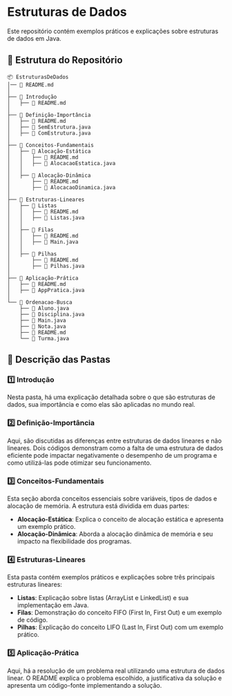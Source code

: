 # Estruturas de Dados

Este repositório contém exemplos práticos e explicações sobre estruturas de dados em Java.

## 📂 Estrutura do Repositório

```
📦 EstruturasDeDados
│── 📄 README.md
│
├── 📂 Introdução
│   ├── 📄 README.md
│
├── 📂 Definição-Importância
│   ├── 📄 README.md
│   ├── 📄 SemEstrutura.java
│   ├── 📄 ComEstrutura.java
│
├── 📂 Conceitos-Fundamentais
│   ├── 📂 Alocação-Estática
│   │   ├── 📄 README.md
│   │   ├── 📄 AlocacaoEstatica.java
│   │
│   ├── 📂 Alocação-Dinâmica
│       ├── 📄 README.md
│       ├── 📄 AlocacaoDinamica.java
│
├── 📂 Estruturas-Lineares
│   ├── 📂 Listas
│   │   ├── 📄 README.md
│   │   ├── 📄 Listas.java
│   │
│   ├── 📂 Filas
│   │   ├── 📄 README.md
│   │   ├── 📄 Main.java
│   │
│   ├── 📂 Pilhas
│       ├── 📄 README.md
│       ├── 📄 Pilhas.java
│
├── 📂 Aplicação-Prática
│   ├── 📄 README.md
│   ├── 📄 AppPratica.java
│
└── 📂 Ordenacao-Busca
    ├── 📄 Aluno.java
    ├── 📄 Disciplina.java
    ├── 📄 Main.java
    ├── 📄 Nota.java
    ├── 📄 README.md
    └── 📄 Turma.java

```

## 📖 Descrição das Pastas

### 1️⃣ Introdução
Nesta pasta, há uma explicação detalhada sobre o que são estruturas de dados, sua importância e como elas são aplicadas no mundo real.

### 2️⃣ Definição-Importância
Aqui, são discutidas as diferenças entre estruturas de dados lineares e não lineares. Dois códigos demonstram como a falta de uma estrutura de dados eficiente pode impactar negativamente o desempenho de um programa e como utilizá-las pode otimizar seu funcionamento.

### 3️⃣ Conceitos-Fundamentais
Esta seção aborda conceitos essenciais sobre variáveis, tipos de dados e alocação de memória. A estrutura está dividida em duas partes:
- **Alocação-Estática**: Explica o conceito de alocação estática e apresenta um exemplo prático.
- **Alocação-Dinâmica**: Aborda a alocação dinâmica de memória e seu impacto na flexibilidade dos programas.

### 4️⃣ Estruturas-Lineares
Esta pasta contém exemplos práticos e explicações sobre três principais estruturas lineares:
- **Listas**: Explicação sobre listas (ArrayList e LinkedList) e sua implementação em Java.
- **Filas**: Demonstração do conceito FIFO (First In, First Out) e um exemplo de código.
- **Pilhas**: Explicação do conceito LIFO (Last In, First Out) com um exemplo prático.

### 5️⃣ Aplicação-Prática
Aqui, há a resolução de um problema real utilizando uma estrutura de dados linear. O README explica o problema escolhido, a justificativa da solução e apresenta um código-fonte implementando a solução.
